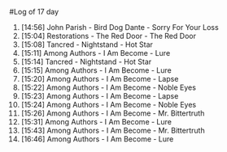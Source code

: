 #Log of 17 day

1. [14:56] John Parish - Bird Dog Dante - Sorry For Your Loss
1. [15:04] Restorations - The Red Door - The Red Door
1. [15:08] Tancred - Nightstand - Hot Star
1. [15:11] Among Authors - I Am Become - Lure
1. [15:14] Tancred - Nightstand - Hot Star
1. [15:15] Among Authors - I Am Become - Lure
1. [15:20] Among Authors - I Am Become - Lapse
1. [15:22] Among Authors - I Am Become - Noble Eyes
1. [15:23] Among Authors - I Am Become - Lapse
1. [15:24] Among Authors - I Am Become - Noble Eyes
1. [15:26] Among Authors - I Am Become - Mr. Bittertruth
1. [15:31] Among Authors - I Am Become - Lure
1. [15:43] Among Authors - I Am Become - Mr. Bittertruth
1. [16:46] Among Authors - I Am Become - Lure
